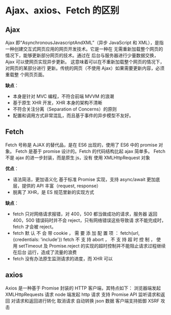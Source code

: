 # Ajax、axios、Fetch 的区别

## Ajax

Ajax 即“AsynchronousJavascriptAndXML”（异步 JavaScript 和 XML），是指一种创建交互式网页应用的网页开发技术。它是一种在 无需重新加载整个网页的情况下，能够更新部分网页的技术。通过在 后台与服务器进行少量数据交换，Ajax 可以使网页实现异步更新。 这意味着可以在不重新加载整个网页的情况下，对网页的某部分进行 更新。传统的网页（不使用 Ajax）如果需要更新内容，必须重载整 个网页页面。

**缺点**：

- 本身是针对 MVC 编程，不符合前端 MVVM 的浪潮
- 基于原生 XHR 开发，XHR 本身的架构不清晰
- 不符合关注分离（Separation of Concerns）的原则
- 配置和调用方式非常混乱，而且基于事件的异步模型不友好。

## Fetch

Fetch 号称是 AJAX 的替代品，是在 ES6 出现的，使用了 ES6 中的 promise 对象。
Fetch 是基于 promise 设计的。Fetch 的代码结构比起 ajax 简单多。
Fetch 不是 ajax 的进一步封装，而是原生 js，没有 使用 XMLHttpRequest 对象

**优点**：

- 语法简洁，更加语义化 基于标准 Promise 实现，支持 async/await 更加底层，提供的 API 丰富（request, response）
- 脱离了 XHR，是 ES 规范里新的实现方式

**缺点**：
- fetch 只对网络请求报错，对 400，500 都当做成功的请求，服务器 返回 400，500 错误码时并不会 reject，只有网络错误这些导致请 求不能完成时，fetch 才会被 reject。
- fetch 默 认 不 会 带 cookie ， 需 要 添 加 配 置 项 ： fetch(url, {credentials: 'include'}) fetch 不 支 持 abort ， 不 支 持 超 时 控 制 ， 使 用 setTimeout 及 Promise.reject 的实现的超时控制并不能阻止请求过程继续在后台 运行，造成了流量的浪费
- fetch 没有办法原生监测请求的进度，而 XHR 可以

## axios

Axios 是一种基于 Promise 封装的 HTTP 客户端，其特点如下： 浏览器端发起 XMLHttpRequests 请求 node 端发起 http 请求 支持 Promise API
监听请求和返回 对请求和返回进行转化 取消请求 自动转换 json 数据 客户端支持抵御 XSRF 攻击
